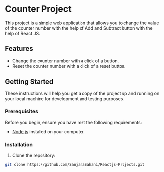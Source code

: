 # Counter Project
This project is a simple web application that allows you to change the value of the counter number with the help of Add and Subtract button with the help of React JS.

## Features

- Change the counter number with a click of a button.
- Reset the counter number with a click of a reset button.

## Getting Started

These instructions will help you get a copy of the project up and running on your local machine for development and testing purposes.

### Prerequisites

Before you begin, ensure you have met the following requirements:

- [Node.js](https://nodejs.org/) installed on your computer.

### Installation

1. Clone the repository:

```bash
git clone https://github.com/SanjanaSahani/Reactjs-Projects.git